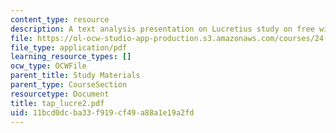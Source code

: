 ```yaml
---
content_type: resource
description: A text analysis presentation on Lucretius study on free will.
file: https://ol-ocw-studio-app-production.s3.amazonaws.com/courses/24-200-ancient-philosophy-fall-2004/11bcd0dcba33f919cf49a88a1e19a2fd_tap_lucre2.pdf
file_type: application/pdf
learning_resource_types: []
ocw_type: OCWFile
parent_title: Study Materials
parent_type: CourseSection
resourcetype: Document
title: tap_lucre2.pdf
uid: 11bcd0dc-ba33-f919-cf49-a88a1e19a2fd
---
```

